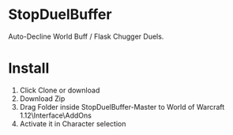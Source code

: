 # StopDuelBuffer
Auto-Decline World Buff / Flask Chugger Duels.

# Install
1.  Click Clone or download
2.  Download Zip
3.  Drag Folder inside StopDuelBuffer-Master to World of Warcraft 1.12\Interface\AddOns
4.  Activate it in Character selection


